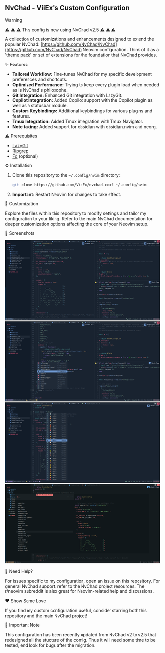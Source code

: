## NvChad - ViiEx's Custom Configuration

> [!WARNING]
> ⚠️ ⚠️ ⚠️ This config is now using NvChad v2.5 ⚠️ ⚠️ ⚠️

A collection of customizations and enhancements designed to extend the popular
NvChad: [https://github.com/NvChad/NvChad](https://github.com/NvChad/NvChad)
Neovim configuration. Think of it as a 'theme pack' or set of extensions for the
foundation that NvChad provides.

✨ Features

- **Tailored Workflow:** Fine-tunes NvChad for my specific development
  preferences and shortcuts.
- **Optimized Performance:** Trying to keep every plugin load when needed as is
  NvChad's philosophe.
- **Git Integration:** Enhanced Git integration with LazyGit.
- **Copilot Integration:** Added Copilot support with the Copilot plugin as well
  as a statusbar module.
- **Custom Keybindings:** Additional keybindings for various plugins and
  features.
- **Tmux Integration:** Added Tmux integration with Tmux Navigator.
- **Note taking:** Added support for obsidian with obsidian.nvim and neorg.

⚠️ Prerequisites

- [LazyGit](https://github.com/jesseduffield/lazygit)
- [Ripgrep](https://github.com/BurntSushi/ripgrep)
- [Fd](https://github.com/sharkdp/fd) (optional)

⚙️ Installation

1. Clone this repository to the `~/.config/nvim` directory:
   ```bash
   git clone https://github.com/ViiEx/nvchad-conf ~/.config/nvim
   ```
2. **Important**: Restart Neovim for changes to take effect.

🎨 Customization

Explore the files within this repository to modify settings and tailor my
configuration to your liking. Refer to the main NvChad documentation for deeper
customization options affecting the core of your Neovim setup.

👀 Screenshots

![Screenshot_1](./.assets/Screenshot_20240711_103001.png)
![Screenshot_2](./.assets/Screenshot_20240711_103044.png)
![Screenshot_3](./.assets/Screenshot_20240711_103151.png)
![Screenshot_4](./.assets/Screenshot_20240711_103303.png)

🙋 Need Help?

For issues specific to my configuration, open an issue on this repository. For
general NvChad support, refer to the NvChad project resources. The r/neovim
subreddit is also great for Neovim-related help and discussions.

❤️ Show Some Love

If you find my custom configuration useful, consider starring both this
repository and the main NvChad project!

📢 Important Note

This configuration has been recently updated from NvChad v2 to v2.5 that
redesigned all the stucture of the config. Thus it will need some time to be
tested, end look for bugs after the migration.
